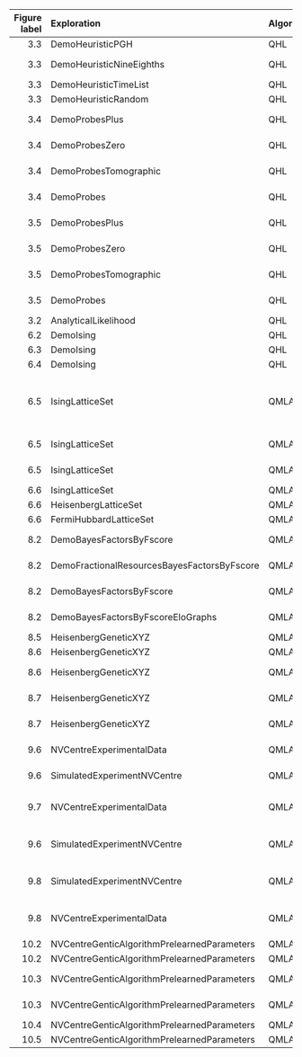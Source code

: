 |   Figure label | Exploration                                 | Algorithm   |   Experiments |   Particles | Comment                                     | Data folder       | Plot method                              |   Plot level | Folder                                          | Name                          | Instance run time   |   Number processes |
|---------------:|:--------------------------------------------|:------------|--------------:|------------:|:--------------------------------------------|:------------------|:-----------------------------------------|-------------:|:------------------------------------------------|:------------------------------|:--------------------|-------------------:|
|            3.3 | DemoHeuristicPGH                            | QHL         |          1000 |        3000 | PGH                                         | Nov_27/19_39      | _plot_heuristic_attributes               |            4 | single\_instance\_plots/qmla\_1/model\_training | heuristic\_attributes         | 0 days 00:09:41     |                  1 |
|            3.3 | DemoHeuristicNineEighths                    | QHL         |          1000 |        3000 | (9/8)^k heuristic                           | Nov_27/19_40      | _plot_heuristic_attributes               |            4 | single\_instance\_plots/qmla\_1/model\_training | heuristic\_attributes         | 0 days 00:08:42     |                  1 |
|            3.3 | DemoHeuristicTimeList                       | QHL         |          1000 |        3000 | Time list                                   | Nov_27/19_42      | _plot_heuristic_attributes               |            4 | single\_instance\_plots/qmla\_1/model\_training | heuristic\_attributes         | 0 days 00:10:16     |                  1 |
|            3.3 | DemoHeuristicRandom                         | QHL         |          1000 |        3000 | Random                                      | Nov_27/19_47      | _plot_heuristic_attributes               |            4 | single\_instance\_plots/qmla\_1/model\_training | heuristic\_attributes         | 0 days 00:09:51     |                  1 |
|            3.4 | DemoProbesPlus                              | QHL         |          1000 |        3000 | |+> probe                                   | Nov_27/14_43      | _plot_heuristic_attributes               |            4 | single\_instance\_plots/qmla\_1                 | probes\_bloch\_sphere         | 0 days 00:13:20     |                  4 |
|            3.4 | DemoProbesZero                              | QHL         |          1000 |        3000 | |0> probe                                   | Nov_27/14_45      | _plot_heuristic_attributes               |            4 | single\_instance\_plots/qmla\_1/                | probes\_bloch\_sphere         | 0 days 00:13:20     |                  4 |
|            3.4 | DemoProbesTomographic                       | QHL         |          1000 |        3000 | tomographic probes                          | Nov_27/14_46      | _plot_heuristic_attributes               |            4 | single\_instance\_plots/qmla\_1/model\_training | probes\_bloch\_sphere         | 0 days 00:13:20     |                  4 |
|            3.4 | DemoProbes                                  | QHL         |          1000 |        3000 | random probes                               | Nov_27/14_47      | _plot_heuristic_attributes               |            4 | single\_instance\_plots/qmla\_1/model\_training | probes\_bloch\_sphere         | 0 days 00:13:20     |                  4 |
|            3.5 | DemoProbesPlus                              | QHL         |          1000 |        3000 | |+> probe                                   | Nov_27/14_43      | _plot_heuristic_attributes               |            4 | single\_instance\_plots/model\_training         | heuristic\_attributes         | 0 days 00:13:20     |                  4 |
|            3.5 | DemoProbesZero                              | QHL         |          1000 |        3000 | |0> probe                                   | Nov_27/14_45      | _plot_heuristic_attributes               |            4 | single\_instance\_plots/model\_training         | heuristic\_attributes         | 0 days 00:13:20     |                  4 |
|            3.5 | DemoProbesTomographic                       | QHL         |          1000 |        3000 | tomographic probes                          | Nov_27/14_46      | _plot_heuristic_attributes               |            4 | single\_instance\_plots/model\_training         | heuristic\_attributes         | 0 days 00:13:20     |                  4 |
|            3.5 | DemoProbes                                  | QHL         |          1000 |        3000 | random probes                               | Nov_27/14_47      | _plot_heuristic_attributes               |            4 | single\_instance\_plots/model\_training         | heuristic\_attributes         | 0 days 00:13:20     |                  4 |
|            3.2 | AnalyticalLikelihood                        | QHL         |           500 |        2000 |                                             | Nov_16/14_28      | _plot_learning_summary                   |            4 | single\_instance\_plots/model\_training         | learning\_summary             | 0 days 00:11:55     |                  1 |
|            6.2 | DemoIsing                                   | QHL         |           500 |        5000 |                                             | Nov_18/13_56      | _plot_learning_summary                   |            6 | instances                                       | learning\_summary             | 0 days 03:13:50     |                  1 |
|            6.3 | DemoIsing                                   | QHL         |          1000 |        5000 |                                             | Nov_18/13_56      | _plot_learning_summary                   |            6 | instances                                       | learning\_summary             | 0 days 03:13:50     |                  1 |
|            6.4 | DemoIsing                                   | QHL         |          1000 |        5000 |                                             | Nov_18/13_56      | _plot_dynamics                           |            6 | instances                                       | dynamics                      | 0 days 03:13:50     |                  2 |
|            6.5 | IsingLatticeSet                             | QMLA        |          1000 |        4000 | Overall figure combines default plots below | Nov_19/12_04      | N/A                                      |            1 | instances                                       |                               | 0 days 03:36:40     |                 16 |
|            6.5 | IsingLatticeSet                             | QMLA        |          1000 |        4000 | Subfigures (c),(d)                          | Nov_19/12_04      | _plot_dynamics_all_models_on_branches    |            2 | single\_instance\_plots/qmla\_1/branches        | dynamics\_branch\_1.png       | 0 days 03:36:40     |                 16 |
|            6.5 | IsingLatticeSet                             | QMLA        |          1000 |        4000 | Subfigure (e)                               | Nov_19/12_04      | _plot_bayes_factors                      |            3 | single\_instance\_plots/qmla\_1/                | bayes\_factors.png            | 0 days 03:36:40     |                 16 |
|            6.6 | IsingLatticeSet                             | QMLA        |          1000 |        4000 | Ising                                       | Sep_30/22_40      | plot_scores                              |            1 | performance                                     | model\_wins                   | 0 days 05:33:20     |                 16 |
|            6.6 | HeisenbergLatticeSet                        | QMLA        |          1000 |        4000 | Heisenberg                                  | Oct_22/20_45      | plot_scores                              |            1 | performance                                     | model\_wins                   | 0 days 05:33:20     |                 16 |
|            6.6 | FermiHubbardLatticeSet                      | QMLA        |          1000 |        4000 | Hubbard                                     | Oct_02/00_09      | plot_scores                              |            1 | performance                                     | model\_wins                   | 1 days 09:20:00     |                 16 |
|            8.2 | DemoBayesFactorsByFscore                    | QMLA        |           500 |        2500 | Subfigure (a)                               | Dec_09/12_29      | _plot_bayes_factors                      |            3 | single\_instance\_plots/qmla\_1/                | bayes\_factors\_by\_f\_score  | 0 days 01:06:40     |                 16 |
|            8.2 | DemoFractionalResourcesBayesFactorsByFscore | QMLA        |           500 |        2500 | Subfigure (b)                               | Dec_09/12_31      | _plot_bayes_factors                      |            3 | single\_instance\_plots/qmla\_1/                | bayes\_factors\_by\_f\_score  | 0 days 01:06:40     |                 16 |
|            8.2 | DemoBayesFactorsByFscore                    | QMLA        |          1000 |        5000 | Subfigure (c)                               | Dec_09/12_33      | _plot_bayes_factors                      |            3 | single\_instance\_plots/qmla\_1/                | bayes\_factors\_by\_f\_score  | 0 days 01:06:40     |                 16 |
|            8.2 | DemoBayesFactorsByFscoreEloGraphs           | QMLA        |           500 |        2500 | Subfigure (d)                               | Dec_09/12_32      | _plot_bayes_factors                      |            3 | single\_instance\_plots/qmla\_1/                | bayes\_factors\_by\_f\_score  | 0 days 01:06:40     |                  1 |
|            8.5 | HeisenbergGeneticXYZ                        | QMLA        |           500 |        2500 |                                             | Dec_10/14_40      | plot_rating_progress_single_model_static |            2 | single\_instance\_plots/qmla\_1/                | ratings\_progress\_champion   | 0 days 01:06:40     |                 16 |
|            8.6 | HeisenbergGeneticXYZ                        | QMLA        |           500 |        2500 | main figure                                 | Dec_10/14_40      | plot_model_ratings                       |            4 | single\_instance\_plots/qmla\_1/                | ratings                       | 0 days 01:06:40     |                 16 |
|            8.6 | HeisenbergGeneticXYZ                        | QMLA        |           500 |        2500 | pie chart inset                             | Dec_10/14_40      | plot_selection_probabilities             |            5 | single\_instance\_plots/qmla\_1/                | selection\_probabilities      | 0 days 01:06:40     |                 16 |
|            8.7 | HeisenbergGeneticXYZ                        | QMLA        |           500 |        2500 | Subfigure (a)                               | Dec_10/16_12      | plot_models_ratings_against_generation   |            4 | single\_instance\_plots/qmla\_1/                | elo\_ratings\_of\_all\_models | 0 days 06:23:20     |                 16 |
|            8.7 | HeisenbergGeneticXYZ                        | QMLA        |           500 |        2500 | Subfigure (b)                               | Dec_10/16_12      | _plot_gene_pool_progression              |            4 | single\_instance\_plots/qmla\_1/                | gene\_pool\_progression       | 0 days 06:23:20     |                 16 |
|            9.6 | NVCentreExperimentalData                    | QMLA        |          1000 |        3000 | Experimental data                           | 2019/Oct_02/18_01 | _plot_model_terms                        |            1 | single\_instance\_plots/qmla\_1/                | composition\_of\_models       | 0 days 16:40:00     |                 16 |
|            9.6 | SimulatedExperimentNVCentre                 | QMLA        |          1000 |        3000 | Simulation data                             | 2019/Oct_02/18_16 | _plot_model_terms                        |            1 | single\_instance\_plots/qmla\_1/                | composition\_of\_models       | 0 days 16:40:00     |                 16 |
|            9.7 | NVCentreExperimentalData                    | QMLA        |          1000 |        3000 | (a) Experimental data                       | 2019/Oct_02/18_01 | plot_dynamics_multiple_models            |            1 | performance                                     | dynamics                      | 0 days 16:40:00     |                 16 |
|            9.6 | SimulatedExperimentNVCentre                 | QMLA        |          1000 |        3000 | (b) Simulation data                         | 2019/Oct_02/18_16 | plot_dynamics_multiple_models            |            1 | performance                                     | dynamics                      | 0 days 16:40:00     |                 16 |
|            9.8 | SimulatedExperimentNVCentre                 | QMLA        |          1000 |        3000 | (a) Simulation data                         | 2019/Oct_02/18_16 | plot_terms_and_parameters                |            1 | champion\_models                                | terms\_and\_params            | 0 days 16:40:00     |                 16 |
|            9.8 | NVCentreExperimentalData                    | QMLA        |          1000 |        3000 | (b) Experimental data                       | 2019/Oct_02/18_01 | plot_terms_and_parameters                |            1 | champion\_models                                | terms\_and\_params            | 0 days 16:40:00     |                 16 |
|           10.2 | NVCentreGenticAlgorithmPrelearnedParameters | QMLA        |             2 |           5 | (Left) probes                               | Sep_09/12_00      | generate_evaluation_data                 |            1 | evaluation                                      | probes                        | 0 days 00:25:00     |                 16 |
|           10.2 | NVCentreGenticAlgorithmPrelearnedParameters | QMLA        |             2 |           5 | (Right) times                               | Sep_09/12_00      | generate_evaluation_data                 |            1 | evaluation                                      | times                         | 0 days 00:25:00     |                 16 |
|           10.3 | NVCentreGenticAlgorithmPrelearnedParameters | QMLA        |             2 |           5 | Subfigure (a)                               | Sep_09/12_00      | _plot_gene_pool_progression              |            1 | single\_instance\_plots/qmla\_1                 | gene\_pool\_progression       | 0 days 00:25:00     |                 16 |
|           10.3 | NVCentreGenticAlgorithmPrelearnedParameters | QMLA        |             2 |           5 | Subfigure (b)                               | Sep_09/12_00      | _plot_dynamics                           |            1 | single\_instance\_plots/qmla\_1/model\_training | dynamics                      | 0 days 00:25:00     |                 16 |
|           10.4 | NVCentreGenticAlgorithmPrelearnedParameters | QMLA        |             2 |           5 | Not built in                                | Sep_08/23_58      | N/A                                      |            1 | N/A                                             |                               | 0 days 00:25:00     |                 16 |
|           10.5 | NVCentreGenticAlgorithmPrelearnedParameters | QMLA        |             2 |           5 | Not built in                                | Sep_08/23_58      | N/A                                      |            1 | N/A                                             |                               | 0 days 00:25:00     |                 16 |